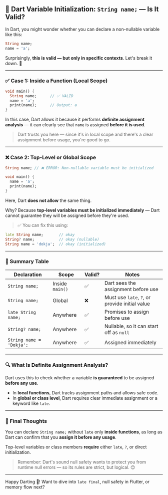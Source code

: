 ## 🐬 Dart Variable Initialization: `String name;` — Is It Valid?

In Dart, you might wonder whether you can declare a non-nullable variable like this:

```dart
String name;
name = 'a';
```

Surprisingly, **this is valid — but only in specific contexts**. Let's break it down. 🧠

---

### ✅ Case 1: Inside a Function (Local Scope)

```dart
void main() {
  String name;      // ✅ VALID
  name = 'a';
  print(name);      // Output: a
}
```

In this case, Dart allows it because it performs **definite assignment analysis** — it can clearly see that `name` is assigned **before it is used**.

> Dart trusts you here — since it's in local scope and there's a clear assignment before usage, you're good to go.

---

### ❌ Case 2: Top-Level or Global Scope

```dart
String name; // ❌ ERROR: Non-nullable variable must be initialized

void main() {
  name = 'a';
  print(name);
}
```

Here, Dart **does not allow** the same thing.

Why? Because **top-level variables must be initialized immediately** — Dart cannot guarantee they will be assigned before they're used.

> ✅ You can fix this using:

```dart
late String name;       // okay
String? name;           // okay (nullable)
String name = 'dokja';  // okay (initialized)
```

---

### 📌 Summary Table

| Declaration              | Scope           | Valid? | Notes                                          |
| ------------------------ | --------------- | ------ | ---------------------------------------------- |
| `String name;`           | Inside `main()` | ✅      | Dart sees the assignment before use            |
| `String name;`           | Global          | ❌      | Must use `late`, `?`, or provide initial value |
| `late String name;`      | Anywhere        | ✅      | Promises to assign before use                  |
| `String? name;`          | Anywhere        | ✅      | Nullable, so it can start off as `null`        |
| `String name = 'Dokja';` | Anywhere        | ✅      | Assigned immediately                           |

---

### 🔍 What Is Definite Assignment Analysis?

Dart uses this to check whether a variable **is guaranteed** to be assigned **before any use**.

* In **local functions**, Dart tracks assignment paths and allows safe code.
* In **global or class level**, Dart requires clear immediate assignment or a keyword like `late`.

---

### 🎯 Final Thoughts

You can declare `String name;` without `late` only **inside functions**, as long as Dart can confirm that you **assign it before any usage**.

Top-level variables or class members **require** either `late`, `?`, or direct initialization.

> Remember: Dart's sound null safety wants to protect you from runtime null errors — so its rules are strict, but logical. 😌

---

Happy Darting 🐬! Want to dive into `late final`, null safety in Flutter, or memory flow next?
